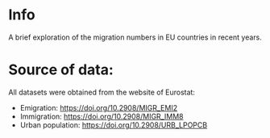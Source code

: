# Info
A brief exploration of the migration numbers in EU countries in recent years.


# Source of data:

All datasets were obtained from the website of Eurostat:
- Emigration: https://doi.org/10.2908/MIGR_EMI2
- Immigration: https://doi.org/10.2908/MIGR_IMM8
- Urban population: https://doi.org/10.2908/URB_LPOPCB